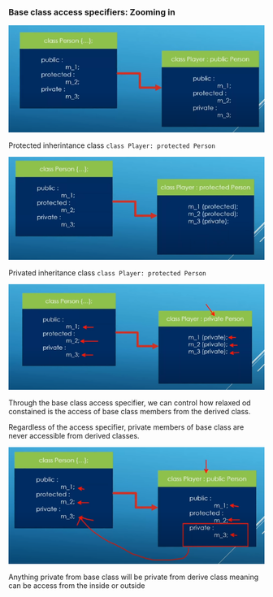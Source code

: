 ### Base class access specifiers: Zooming in

![cap1](cap1.png)

Protected inherintance class `class Player: protected Person`

![cap2](cap2.png)

Privated inheritance class `class Player: protected Person`

![cap3](cap3.png)

Through the base class access specifier, we can control how relaxed od constained is the access of base class members from the derived class.

Regardless of the access specifier, private members of base class are never accessible from derived classes.

![cap](cap.png)

Anything private from base class will be private from derive class meaning can be access from the inside or outside
